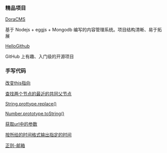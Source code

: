 ### 精品项目

[DoraCMS](https://github.com/doramart/DoraCMS)

基于 Nodejs + eggjs + Mongodb 编写的内容管理系统。项目结构清晰、易于拓展

[HelloGithub](hellogithub.com/)

GitHub 上有趣、入门级的开源项目

### 手写代码

[改变this指向](docs/手写/README.md#改变this指向)

[查找两个节点的最近的共同父节点](docs/手写/README.md#查找两个节点的最近的共同父节点)

[String.prottype.replace()](docs/手写/README.md#String.prottype.replace())

[Number.prototype.toString()](docs/手写/README.md#Number.prototype.toString())

[获取url中的参数](docs/手写/README.md#获取url中的参数)

[按所给的时间格式输出指定的时间](docs/手写/README.md#按所给的时间格式输出指定的时间)

[正则-邮箱](docs/常见正则/README.md#isAvailableEmail)

